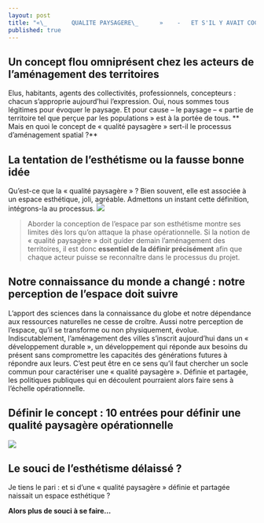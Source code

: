 ```yaml
---
layout: post
title: "«\_       QUALITE PAYSAGERE\_      »    -   ET S'IL Y AVAIT COCHENILLE SOUS BRACTEE ?"
published: true
---
```




## Un concept flou omniprésent chez les acteurs de l’aménagement des territoires
Elus, habitants, agents des collectivités, professionnels, concepteurs : chacun s’approprie aujourd’hui l’expression. Oui, nous sommes tous légitimes pour évoquer le paysage. Et pour cause – le paysage – « partie de territoire tel que perçue par les populations » est à la portée de tous.
** Mais en quoi le concept de « qualité paysagère » sert-il le processus d’aménagement spatial ?** 

## La tentation de l’esthétisme ou la fausse bonne idée 
Qu’est-ce que la « qualité paysagère » ? Bien souvent, elle est associée à un espace esthétique, joli, agréable. 
Admettons un instant cette définition, intégrons-la au processus.
![]({{site.baseurl}}/media/article-web2-1_cas.jpg)
> Aborder la conception de l’espace par son esthétisme montre ses limites dès lors qu’on attaque la phase opérationnelle. Si la notion de « qualité paysagère » doit guider demain l’aménagement des territoires, il est donc **essentiel de la définir précisément** afin que chaque acteur puisse se reconnaître dans le processus du projet.

## Notre connaissance du monde a changé : notre perception de l’espace doit suivre 
L’apport des sciences dans la connaissance du globe et notre dépendance aux ressources naturelles ne cesse de croître. Aussi notre perception de l’espace, qu’il se transforme ou non physiquement, évolue. Indiscutablement, l’aménagement des villes s’inscrit aujourd’hui dans un « développement durable », un développement qui réponde aux besoins du présent sans compromettre les capacités des générations futures à répondre aux leurs. 
C’est peut être en ce sens qu’il faut chercher un socle commun pour caractériser une « qualité paysagère ». Définie et partagée, les politiques publiques qui en découlent pourraient alors faire sens à l’échelle opérationnelle.

## Définir le concept : 10 entrées pour définir une qualité paysagère opérationnelle
![]({{site.baseurl}}/media/article-web2-1_strategie.jpg)

## Le souci de l’esthétisme délaissé ?
Je tiens le pari : et si d’une « qualité paysagère » définie et partagée naissait un espace esthétique ? 

**Alors plus de souci à se faire...**

